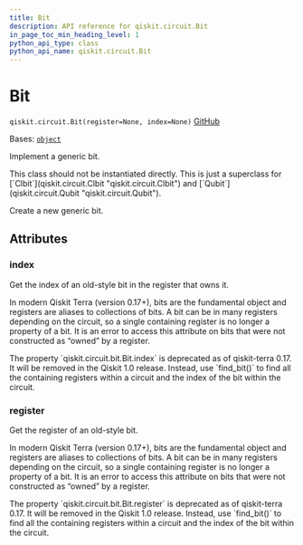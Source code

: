 ```yaml
---
title: Bit
description: API reference for qiskit.circuit.Bit
in_page_toc_min_heading_level: 1
python_api_type: class
python_api_name: qiskit.circuit.Bit
---
```


# Bit

<span id="qiskit.circuit.Bit" />

`qiskit.circuit.Bit(register=None, index=None)` [GitHub](https://github.com/qiskit/qiskit/tree/stable/0.46/qiskit/circuit/bit.py "view source code")

Bases: [`object`](https://docs.python.org/3/library/functions.html#object "(in Python v3.12)")

Implement a generic bit.

<Admonition title="Note" type="note">
  This class should not be instantiated directly. This is just a superclass for [`Clbit`](qiskit.circuit.Clbit "qiskit.circuit.Clbit") and [`Qubit`](qiskit.circuit.Qubit "qiskit.circuit.Qubit").
</Admonition>

Create a new generic bit.

## Attributes

<span id="qiskit.circuit.Bit.index" />

### index

Get the index of an old-style bit in the register that owns it.

In modern Qiskit Terra (version 0.17+), bits are the fundamental object and registers are aliases to collections of bits. A bit can be in many registers depending on the circuit, so a single containing register is no longer a property of a bit. It is an error to access this attribute on bits that were not constructed as “owned” by a register.

<Admonition title="Deprecated since version 0.17" type="danger">
  The property `qiskit.circuit.bit.Bit.index` is deprecated as of qiskit-terra 0.17. It will be removed in the Qiskit 1.0 release. Instead, use `find_bit()` to find all the containing registers within a circuit and the index of the bit within the circuit.
</Admonition>

<span id="qiskit.circuit.Bit.register" />

### register

Get the register of an old-style bit.

In modern Qiskit Terra (version 0.17+), bits are the fundamental object and registers are aliases to collections of bits. A bit can be in many registers depending on the circuit, so a single containing register is no longer a property of a bit. It is an error to access this attribute on bits that were not constructed as “owned” by a register.

<Admonition title="Deprecated since version 0.17" type="danger">
  The property `qiskit.circuit.bit.Bit.register` is deprecated as of qiskit-terra 0.17. It will be removed in the Qiskit 1.0 release. Instead, use `find_bit()` to find all the containing registers within a circuit and the index of the bit within the circuit.
</Admonition>

